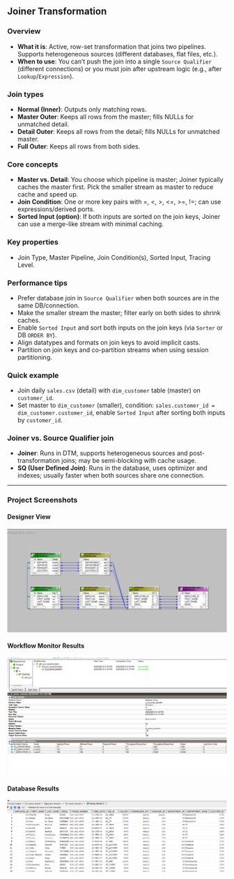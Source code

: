 ## Joiner Transformation 

### Overview
- **What it is**: Active, row-set transformation that joins two pipelines. Supports heterogeneous sources (different databases, flat files, etc.).
- **When to use**: You can’t push the join into a single `Source Qualifier` (different connections) or you must join after upstream logic (e.g., after `Lookup`/`Expression`).

### Join types
- **Normal (Inner)**: Outputs only matching rows.
- **Master Outer**: Keeps all rows from the master; fills NULLs for unmatched detail.
- **Detail Outer**: Keeps all rows from the detail; fills NULLs for unmatched master.
- **Full Outer**: Keeps all rows from both sides.

### Core concepts
- **Master vs. Detail**: You choose which pipeline is master; Joiner typically caches the master first. Pick the smaller stream as master to reduce cache and speed up.
- **Join Condition**: One or more key pairs with =, <, >, <=, >=, !=; can use expressions/derived ports.
- **Sorted Input (option)**: If both inputs are sorted on the join keys, Joiner can use a merge-like stream with minimal caching.

### Key properties
- Join Type, Master Pipeline, Join Condition(s), Sorted Input, Tracing Level.

### Performance tips
- Prefer database join in `Source Qualifier` when both sources are in the same DB/connection.
- Make the smaller stream the master; filter early on both sides to shrink caches.
- Enable `Sorted Input` and sort both inputs on the join keys (via `Sorter` or DB `ORDER BY`).
- Align datatypes and formats on join keys to avoid implicit casts.
- Partition on join keys and co-partition streams when using session partitioning.

### Quick example
- Join daily `sales.csv` (detail) with `dim_customer` table (master) on `customer_id`.
- Set master to `dim_customer` (smaller), condition: `sales.customer_id = dim_customer.customer_id`, enable `Sorted Input` after sorting both inputs by `customer_id`.

### Joiner vs. Source Qualifier join
- **Joiner**: Runs in DTM, supports heterogeneous sources and post-transformation joins; may be semi-blocking with cache usage.
- **SQ (User Defined Join)**: Runs in the database, uses optimizer and indexes; usually faster when both sources share one connection.

---

### Project Screenshots

#### Designer View
![Designer](Designer.png)

#### Workflow Monitor Results
![Workflow Results](Results%20in%20workflow%20montior.png)

#### Database Results
![Database Results](Results%20in%20Database.png)

